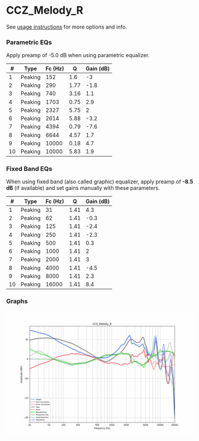 # CCZ_Melody_R
See [usage instructions](https://github.com/jaakkopasanen/AutoEq#usage) for more options and info.

### Parametric EQs
Apply preamp of -5.0 dB when using parametric equalizer.

|   # | Type    |   Fc (Hz) |    Q |   Gain (dB) |
|-----|---------|-----------|------|-------------|
|   1 | Peaking |       152 | 1.6  |        -3   |
|   2 | Peaking |       290 | 1.77 |        -1.8 |
|   3 | Peaking |       740 | 3.16 |         1.1 |
|   4 | Peaking |      1703 | 0.75 |         2.9 |
|   5 | Peaking |      2327 | 5.75 |         2   |
|   6 | Peaking |      2614 | 5.88 |        -3.2 |
|   7 | Peaking |      4394 | 0.79 |        -7.6 |
|   8 | Peaking |      6644 | 4.57 |         1.7 |
|   9 | Peaking |     10000 | 0.18 |         4.7 |
|  10 | Peaking |     10000 | 5.83 |         1.9 |

### Fixed Band EQs
When using fixed band (also called graphic) equalizer, apply preamp of **-8.5 dB** (if available) and set gains manually with these parameters.

|   # | Type    |   Fc (Hz) |    Q |   Gain (dB) |
|-----|---------|-----------|------|-------------|
|   1 | Peaking |        31 | 1.41 |         4.3 |
|   2 | Peaking |        62 | 1.41 |        -0.3 |
|   3 | Peaking |       125 | 1.41 |        -2.4 |
|   4 | Peaking |       250 | 1.41 |        -2.3 |
|   5 | Peaking |       500 | 1.41 |         0.3 |
|   6 | Peaking |      1000 | 1.41 |         2   |
|   7 | Peaking |      2000 | 1.41 |         3   |
|   8 | Peaking |      4000 | 1.41 |        -4.5 |
|   9 | Peaking |      8000 | 1.41 |         2.3 |
|  10 | Peaking |     16000 | 1.41 |         8.4 |

### Graphs
![](./CCZ_Melody_R.png)
